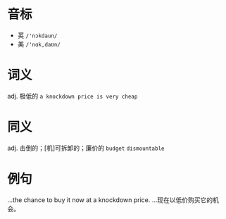 # 音标

- 英 `/'nɔkdaun/`
- 美 `/'nɑk,daʊn/`

# 词义

adj. 极低的
`a knockdown price is very cheap`

# 同义

adj. 击倒的；[机]可拆卸的；廉价的
`budget` `dismountable`

# 例句

...the chance to buy it now at a knockdown price.
...现在以低价购买它的机会。


